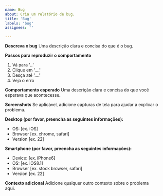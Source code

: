 ```yaml
---
name: Bug
about: Cria um relatório de bug.
title: 'Bug'
labels: 'bug'
assignees: ''

---
```


**Descreva o bug**
Uma descrição clara e concisa do que é o bug.

**Passos para reproduzir o comportamento**
1. Vá para '...'
2. Clique em '....'
3. Desça até '....'
4. Veja o erro

**Comportamento esperado**
Uma descrição clara e concisa do que você esperava que acontecesse.

**Screenshots**
Se aplicável, adicione capturas de tela para ajudar a explicar o problema.

**Desktop (por favor, preencha as seguintes informações):**
 - OS: [ex. iOS]
 - Browser [ex. chrome, safari]
 - Version [ex. 22]

**Smartphone (por favor, preencha as seguintes informações):**
 - Device: [ex. iPhone6]
 - OS: [ex. iOS8.1]
 - Browser [ex. stock browser, safari]
 - Version [ex. 22]

**Contexto adicional**
Adicione qualquer outro contexto sobre o problema aqui.
